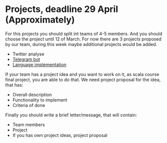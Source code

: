 # Projects, deadline 29 April (Approximately)

For this projects you should split int teams of 4-5 members. And you should choose the project until 12 of March. For now there are 3 projects proposed by our team, during this week maybe additional projects would be added.

- Twitter analyse
- [Telegram bot](Telegram-bot.md)
- [Language implementation](Implement-functional-language.md)

If your team has a project idea and you want to work on it, as scala course final project, you are able to do that. We need project proposal for the idea, that has:

- Overall description
- Functionality to implement
- Criteria of done

Finally you should write a brief letter/message, that will contain:

- Team members
- Project
- If you has own project ideas, project proposal
